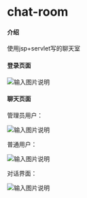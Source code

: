 # chat-room

#### 介绍
使用jsp+servlet写的聊天室

#### 登录页面
![输入图片说明](https://images.gitee.com/uploads/images/2020/1226/143929_49f8531e_6533994.png "屏幕截图.png")

#### 聊天页面

管理员用户：

![输入图片说明](https://images.gitee.com/uploads/images/2020/1226/144015_1b5d84a7_6533994.png "屏幕截图.png")

普通用户：

![输入图片说明](https://images.gitee.com/uploads/images/2020/1226/144114_01bdaaeb_6533994.png "屏幕截图.png")

对话界面：

![输入图片说明](https://images.gitee.com/uploads/images/2020/1226/144216_fb908a1a_6533994.png "屏幕截图.png")

